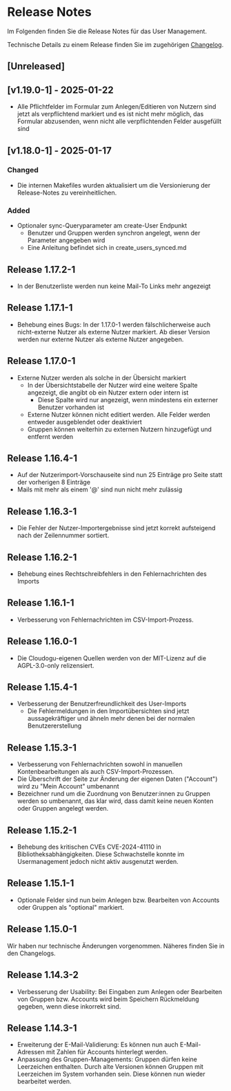 # Release Notes

Im Folgenden finden Sie die Release Notes für das User Management. 

Technische Details zu einem Release finden Sie im zugehörigen [Changelog](https://docs.cloudogu.com/de/docs/dogus/usermgt/CHANGELOG/).

## [Unreleased]

## [v1.19.0-1] - 2025-01-22
* Alle Pflichtfelder im Formular zum Anlegen/Editieren von Nutzern sind jetzt als verpflichtend markiert und es ist 
  nicht mehr möglich, das Formular abzusenden, wenn nicht alle verpflichtenden Felder ausgefüllt sind

## [v1.18.0-1] - 2025-01-17
### Changed
* Die internen Makefiles wurden aktualisiert um die Versionierung der Release-Notes zu vereinheitlichen.
### Added
* Optionaler sync-Queryparameter am create-User Endpunkt
    * Benutzer und Gruppen werden synchron angelegt, wenn der Parameter angegeben wird
    * Eine Anleitung befindet sich in create_users_synced.md

## Release 1.17.2-1
* In der Benutzerliste werden nun keine Mail-To Links mehr angezeigt 

## Release 1.17.1-1
* Behebung eines Bugs: In der 1.17.0-1 werden fälschlicherweise auch nicht-externe Nutzer als externe Nutzer markiert. Ab dieser Version werden nur externe Nutzer als externe Nutzer angegeben.

## Release 1.17.0-1
* Externe Nutzer werden als solche in der Übersicht markiert
  * In der Übersichtstabelle der Nutzer wird eine weitere Spalte angezeigt, die angibt ob ein Nutzer extern oder intern ist
    * Diese Spalte wird nur angezeigt, wenn mindestens ein externer Benutzer vorhanden ist
  * Externe Nutzer können nicht editiert werden. Alle Felder werden entweder ausgeblendet oder deaktiviert
  * Gruppen können weiterhin zu externen Nutzern hinzugefügt und entfernt werden

## Release 1.16.4-1
* Auf der Nutzerimport-Vorschauseite sind nun 25 Einträge pro Seite statt der vorherigen 8 Einträge
* Mails mit mehr als einem '@' sind nun nicht mehr zulässig

## Release 1.16.3-1
* Die Fehler der Nutzer-Importergebnisse sind jetzt korrekt aufsteigend nach der Zeilennummer sortiert.

## Release 1.16.2-1
* Behebung eines Rechtschreibfehlers in den Fehlernachrichten des Imports

## Release 1.16.1-1
* Verbesserung von Fehlernachrichten im CSV-Import-Prozess.

## Release 1.16.0-1
* Die Cloudogu-eigenen Quellen werden von der MIT-Lizenz auf die AGPL-3.0-only relizensiert.

## Release 1.15.4-1
* Verbesserung der Benutzerfreundlichkeit des User-Imports
  * Die Fehlermeldungen in den Importübersichten sind jetzt aussagekräftiger und ähneln mehr denen bei der normalen Benutzererstellung

## Release 1.15.3-1
* Verbesserung von Fehlernachrichten sowohl in manuellen Kontenbearbeitungen als auch CSV-Import-Prozessen.
* Die Überschrift der Seite zur Änderung der eigenen Daten ("Account") wird zu "Mein Account" umbenannt
* Bezeichner rund um die Zuordnung von Benutzer:innen zu Gruppen werden so umbenannt, das klar wird, dass damit keine neuen Konten oder Gruppen angelegt werden.

## Release 1.15.2-1
* Behebung des kritischen CVEs CVE-2024-41110 in Bibliotheksabhängigkeiten. Diese Schwachstelle konnte im Usermanagement jedoch nicht aktiv ausgenutzt werden. 

## Release 1.15.1-1
* Optionale Felder sind nun beim Anlegen bzw. Bearbeiten von Accounts oder Gruppen als "optional" markiert.

## Release 1.15.0-1

Wir haben nur technische Änderungen vorgenommen. Näheres finden Sie in den Changelogs.

## Release 1.14.3-2

* Verbesserung der Usability: Bei Eingaben zum Anlegen oder Bearbeiten von Gruppen bzw. Accounts wird beim Speichern Rückmeldung gegeben, wenn diese inkorrekt sind.

## Release 1.14.3-1

* Erweiterung der E-Mail-Validierung: Es können nun auch E-Mail-Adressen mit Zahlen für Accounts hinterlegt werden.
* Anpassung des Gruppen-Managements: Gruppen dürfen keine Leerzeichen enthalten. Durch alte Versionen können Gruppen mit Leerzeichen im System vorhanden sein. Diese können nun wieder bearbeitet werden.
